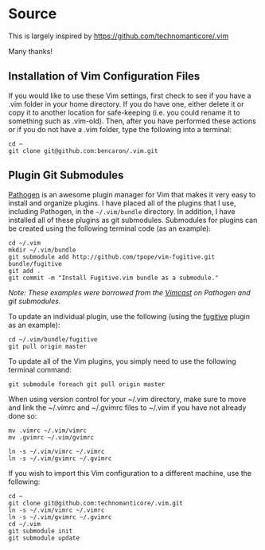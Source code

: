 # Source

This is largely inspired by https://github.com/technomanticore/.vim 

Many thanks!


## Installation of Vim Configuration Files

If you would like to use these Vim settings, first check to see if you have a .vim folder in your
home directory. If you do have one, either delete it or copy it to another location for safe-keeping
(i.e. you could rename it to something such as .vim-old). Then, after you have performed these
actions or if you do not have a .vim folder, type the following into a terminal:

    cd ~
    git clone git@github.com:bencaron/.vim.git

## Plugin Git Submodules 

[Pathogen](https://github.com/tpope/vim-pathogen) is an awesome plugin manager for Vim that makes 
it very easy to install and organize plugins. I have placed all of the plugins that I use, including
Pathogen, in the ```~/.vim/bundle``` directory. In addition, I have installed all of these plugins 
as git submodules. Submodules for plugins can be created using the following terminal code (as an
example):

    cd ~/.vim
    mkdir ~/.vim/bundle
    git submodule add http://github.com/tpope/vim-fugitive.git bundle/fugitive
    git add .
    git commit -m "Install Fugitive.vim bundle as a submodule."

*Note: These examples were borrowed from the [Vimcast](http://vimcasts.org/episodes/synchronizing-plugins-with-git-submodules-and-pathogen/)
on Pathogen and git submodules.*

To update an individual plugin, use the following (using the [fugitive](https://github.com/tpope/vim-fugitive) plugin as an example):

    cd ~/.vim/bundle/fugitive
    git pull origin master

To update all of the Vim plugins, you simply need to use the following terminal command:

    git submodule foreach git pull origin master

When using version control for your ~/.vim directory, make sure to move and link the ~/.vimrc and ~/.gvimrc
files to ~/.vim if you have not already done so:

    mv .vimrc ~/.vim/vimrc
    mv .gvimrc ~/.vim/gvimrc

    ln -s ~/.vim/vimrc ~/.vimrc
    ln -s ~/.vim/gvimrc ~/.gvimrc

If you wish to import this Vim configuration to a different machine, use the following:

    cd ~
    git clone git@github.com:technomanticore/.vim.git
    ln -s ~/.vim/vimrc ~/.vimrc
    ln -s ~/.vim/gvimrc ~/.gvimrc
    cd ~/.vim
    git submodule init
    git submodule update

